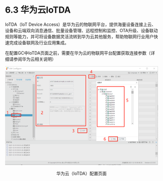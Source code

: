 # 6.3 华为云IoTDA

IoTDA（IoT Device Access）是华为云的物联网平台，提供海量设备连接上云、设备和云端双向消息通信、批量设备管理、远程控制和监控、OTA升级、设备联动规则等能力，并可将设备数据灵活流转到华为云其他服务，帮助物联网行业用户快速完成设备联网及行业应用集成。

在配置GC中IoTDA页面之前，需要在华为云的物联网平台配置获取连接参数（详细请参阅华为云相关说明）

![华为云（IoTDA）](assets/华为云（IoTDA）.png)

<center>华为云（IoTDA）配置页面</center>


